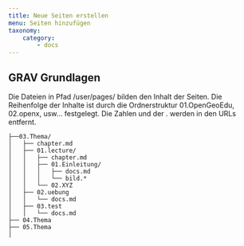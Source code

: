 ```yaml
---
title: Neue Seiten erstellen
menu: Seiten hinzufügen
taxonomy:
    category:
        - docs
---
```

## GRAV Grundlagen
Die Dateien in Pfad /user/pages/ bilden den Inhalt der Seiten.
Die Reihenfolge der Inhalte ist durch die Ordnerstruktur 01.OpenGeoEdu, 02.openx, usw… festgelegt. Die Zahlen und der . werden in den URLs entfernt.
```plaintext
├──03.Thema/
│   ├── chapter.md
│   ├── 01.lecture/
│   │   ├── chapter.md
│   │   ├── 01.Einleitung/
│   │   │   ├── docs.md
│   │   │   └── bild.*
│   │   └── 02.XYZ
│   ├── 02.uebung
│   │   └── docs.md
│   ├── 03.test
│   │   └── docs.md
├── 04.Thema
├── 05.Thema
│
```
